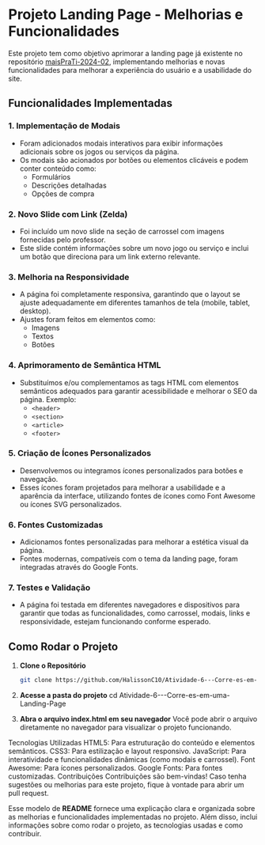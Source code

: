 # Projeto Landing Page - Melhorias e Funcionalidades

Este projeto tem como objetivo aprimorar a landing page já existente no repositório [maisPraTi-2024-02](https://github.com/jhyago/maisPraTi-2024-02/tree/main/2-html-css-js/6-landing-page), implementando melhorias e novas funcionalidades para melhorar a experiência do usuário e a usabilidade do site.

## Funcionalidades Implementadas

### 1. **Implementação de Modais**
   - Foram adicionados modais interativos para exibir informações adicionais sobre os jogos ou serviços da página.
   - Os modais são acionados por botões ou elementos clicáveis e podem conter conteúdo como:
     - Formulários
     - Descrições detalhadas
     - Opções de compra

### 2. **Novo Slide com Link (Zelda)**
   - Foi incluído um novo slide na seção de carrossel com imagens fornecidas pelo professor.
   - Este slide contém informações sobre um novo jogo ou serviço e inclui um botão que direciona para um link externo relevante.

### 3. **Melhoria na Responsividade**
   - A página foi completamente responsiva, garantindo que o layout se ajuste adequadamente em diferentes tamanhos de tela (mobile, tablet, desktop).
   - Ajustes foram feitos em elementos como:
     - Imagens
     - Textos
     - Botões

### 4. **Aprimoramento de Semântica HTML**
   - Substituímos e/ou complementamos as tags HTML com elementos semânticos adequados para garantir acessibilidade e melhorar o SEO da página. Exemplo:
     - `<header>`
     - `<section>`
     - `<article>`
     - `<footer>`

### 5. **Criação de Ícones Personalizados**
   - Desenvolvemos ou integramos ícones personalizados para botões e navegação.
   - Esses ícones foram projetados para melhorar a usabilidade e a aparência da interface, utilizando fontes de ícones como Font Awesome ou ícones SVG personalizados.

### 6. **Fontes Customizadas**
   - Adicionamos fontes personalizadas para melhorar a estética visual da página.
   - Fontes modernas, compatíveis com o tema da landing page, foram integradas através do Google Fonts.

### 7. **Testes e Validação**
   - A página foi testada em diferentes navegadores e dispositivos para garantir que todas as funcionalidades, como carrossel, modais, links e responsividade, estejam funcionando conforme esperado.

## Como Rodar o Projeto

1. **Clone o Repositório**
   ```bash
   git clone https://github.com/HalissonC10/Atividade-6---Corre-es-em-uma-Landing-Page.git

2. **Acesse a pasta do projeto**
  cd Atividade-6---Corre-es-em-uma-Landing-Page

3. **Abra o arquivo index.html em seu navegador**
  Você pode abrir o arquivo diretamente no navegador para visualizar o projeto funcionando.

Tecnologias Utilizadas
HTML5: Para estruturação do conteúdo e elementos semânticos.
CSS3: Para estilização e layout responsivo.
JavaScript: Para interatividade e funcionalidades dinâmicas (como modais e carrossel).
Font Awesome: Para ícones personalizados.
Google Fonts: Para fontes customizadas.
Contribuições
Contribuições são bem-vindas! Caso tenha sugestões ou melhorias para este projeto, fique à vontade para abrir um pull request.

   
Esse modelo de **README** fornece uma explicação clara e organizada sobre as melhorias e funcionalidades implementadas no projeto. Além disso, inclui informações sobre como rodar o projeto, as tecnologias usadas e como contribuir.
